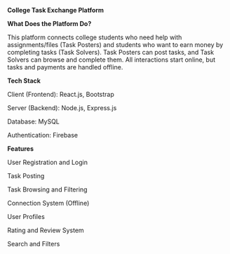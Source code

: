 __College Task Exchange Platform__


**What Does the Platform Do?**

This platform connects college students who need help with assignments/files (Task Posters) and students who want to earn money by completing tasks (Task Solvers). Task Posters can post tasks, and Task Solvers can browse and complete them. All interactions start online, but tasks and payments are handled offline.

**Tech Stack**

Client (Frontend): React.js, Bootstrap

Server (Backend): Node.js, Express.js

Database: MySQL

Authentication: Firebase

**Features**

User Registration and Login

Task Posting

Task Browsing and Filtering

Connection System (Offline)

User Profiles

Rating and Review System

Search and Filters
